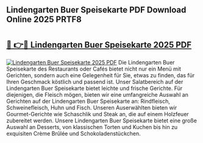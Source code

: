 ## Lindengarten Buer Speisekarte PDF Download Online 2025 PRTF8

# <h2><a href="http://gccl6c.nevu.top/?p=Lindengarten+Buer+Speisekarte">🔗 👉🔴 Lindengarten Buer Speisekarte 2025 PDF</a></h2>

[![Lindengarten Buer Speisekarte 2025 PDF](https://i.imgur.com/dBaPXMq.png)](http://gccl6c.nevu.top/?p=Lindengarten+Buer+Speisekarte)
Die Lindengarten Buer Speisekarte des Restaurants oder Cafés bietet nicht nur ein Menü mit Gerichten, sondern auch eine Gelegenheit für Sie, etwas zu finden, das für Ihren Geschmack köstlich und passend ist. Unser Salatbereich auf der Lindengarten Buer Speisekarte bietet leichte und frische Gerichte. Für diejenigen, die Fleisch mögen, bieten wir eine umfangreiche Auswahl an Gerichten auf der Lindengarten Buer Speisekarte an: Rindfleisch, Schweinefleisch, Huhn und Fisch. Unseren Auserwählten bieten wir Gourmet-Gerichte wie Schaschlik und Steak an, die auf einem Holzfeuer zubereitet werden. Unsere Lindengarten Buer Speisekarte bietet eine große Auswahl an Desserts, von klassischen Torten und Kuchen bis hin zu exquisiten Crème Brûlée und Schokoladenstückchen.
